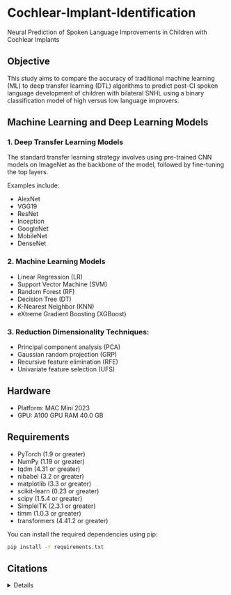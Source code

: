# Cochlear-Implant-Identification
Neural Prediction of Spoken Language Improvements in Children with Cochlear Implants

## Objective 
This study aims to compare the accuracy of traditional machine learning (ML) to deep transfer learning (DTL) algorithms to predict post-CI spoken language development of children with bilateral SNHL using a binary classification model of high versus low language improvers.


## Machine Learning and Deep Learning Models
### 1. Deep Transfer Learning Models
The standard transfer learning strategy involves using pre-trained CNN models on ImageNet as the backbone of the model, followed by fine-tuning the top layers. 

Examples include: 
- AlexNet
- VGG19
- ResNet
- Inception
- GoogleNet
- MobileNet
- DenseNet

### 2. Machine Learning Models
- Linear Regression (LR)
- Support Vector Machine (SVM)
- Random Forest (RF)
- Decision Tree (DT)
- K-Nearest Neighbor (KNN)
- eXtreme Gradient Boosting (XGBoost)
  
### 3. Reduction Dimensionality Techniques:
- Principal component analysis (PCA)
- Gaussian random projection (GRP)
- Recursive feature elimination (RFE)
- Univariate feature selection (UFS)

## Hardware
- Platform: MAC Mini 2023
- GPU: A100 GPU RAM 40.0 GB

## Requirements
- PyTorch (1.9 or greater)
- NumPy (1.19 or greater)
- tqdm (4.31 or greater)
- nibabel (3.2 or greater)
- matplotlib (3.3 or greater)
- scikit-learn (0.23 or greater)
- scipy (1.5.4 or greater)
- SimpleITK (2.3.1 or greater)
- timm (1.0.3 or greater)
- transformers (4.41.2 or greater)

You can install the required dependencies using pip:

```sh
pip install -r requirements.txt
```

## Citations
<!-- Add your citations here -->
<details>

